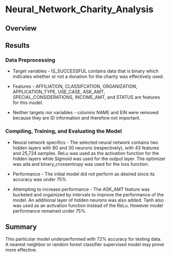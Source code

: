 # Neural_Network_Charity_Analysis

## Overview

## Results

### Data Preprocessing

* Target variables - IS_SUCCESSFUL contains data that is binary which indicates whether or not a donation for the charity was effectively used. 

* Features - AFFILIATION, CLASSIFCATION, ORGANIZATION, APPLICATION_TYPE, USE_CASE, ASK_AMT, SPECIAL_CONSIDERATIONS, INCOME_AMT, and STATUS are features for this model.

* Neither targets nor variables - columns NAME and EIN were removed because they are ID information and therefore not important.

### Compiling, Training, and Evaluating the Model

* Neural network specifics - The selected neural network contains two hidden layers with 80 and 30 neurons (respectively), with 43 features and 25,724 samples. ReLu was used as the activation function for the hidden layers while Sigmoid was used for the output layer. The optimizer was ada and binary_crossentropy was used for the loss function. 

* Performance - The initial model did not perform as desired since its accuracy was under 75%

* Attempting to increase performance - The ASK_AMT feature was bucketed and orgainized by intervals to improve the performance of the model. An additional layer of hidden neurons was also added. Tanh also was used as an activation function instead of the ReLu. However model performance remained under 75%. 

## Summary
This particular model underperformed with 72% accuracy for testing data. A nearest neighbor or random forest classifier supervised model may prove more effective. 
